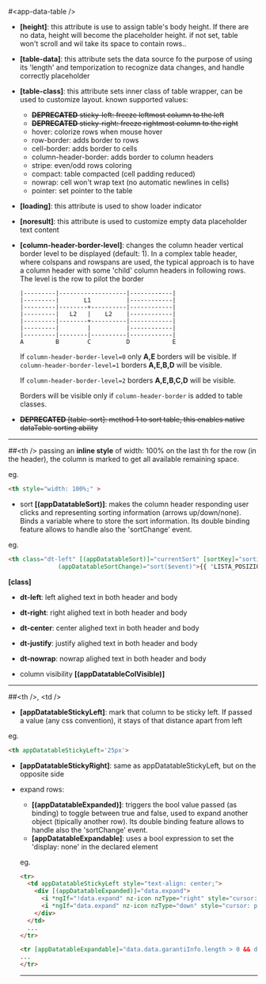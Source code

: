 #\<app-data-table /\>

* **[height]**: this attribute is use to assign table's body height. If there are no data, height will become the placeholder height.
if not set, table won't scroll and wil take its space to contain rows..

* **[table-data]**: this attribute sets the data source fo the purpose of using its 'length' and temporization to recognize data changes,
              and handle correctly placeholder

* **[table-class]**: this attribute sets inner class of table wrapper, can be used to customize layout.
               known supported values:
    * ~~**DEPRECATED** sticky-left: freeze leftmost column to the left~~
    * ~~**DEPRECATED** sticky-right: freeze rightmost column to the right~~
    * hover: colorize rows when mouse hover
    * row-border: adds border to rows
    * cell-border: adds border to cells
    * column-header-border: adds border to column headers
    * stripe: even/odd rows coloring
    * compact: table compacted (cell padding reduced)
    * nowrap: cell won't wrap text (no automatic newlines in cells)
    * pointer: set pointer to the table

* **[loading]**: this attribute is used to show loader indicator

* **[noresult]**: this attribute is used to customize empty data placeholder text content

* **[column-header-border-level]**: changes the column header vertical border level to be displayed (default: 1). In a complex table header, where colspans and rowspans are used, the typical approach is to have a column header with some 'child' column headers in following rows. The level is the row to pilot the border 

  ```
  |---------|-------------------|------------|
  |---------|       L1          |------------|
  |---------|--------+----------|------------|
  |---------|   L2   |    L2    |------------|
  |---------|--------+----------|------------|
  |---------|        |          |------------|
  |---------|--------|----------|------------|
  A         B        C          D            E    
  ```

  If ```column-header-border-level=0``` only **A,E** borders will be visible.
  If ```column-header-border-level=1``` borders **A,E,B,D** will be visible. 
  
  If ```column-header-border-level=2``` borders **A,E,B,C,D** will be visible.

  Borders will be visible only if ```column-header-border``` is added to table classes.

* ~~**DEPRECATED** [table-sort]: method 1 to sort table, this enables native dataTable sorting ability~~

---

##\<th /\>
passing an **inline style** of width: 100% on the last th for the row (in the header), the column is marked to get all available remaining space. 

eg. 
```html
<th style="width: 100%;" >
```

* sort
**[(appDatatableSort)]**: makes the column header responding user clicks and representing sorting information (arrows up/down/none). Binds a variable where to store the sort information. Its double binding feature allows to handle also the 'sortChange' event.

eg.

```html
<th class="dt-left" [(appDatatableSort)]="currentSort" [sortKey]="sortingList[0]"
              (appDatatableSortChange)="sort($event)">{{ 'LISTA_POSIZIONI.ELENCO.DENOMINAZIONE' | translate }}</th>
```

**[class]**
  * **dt-left**: left alighed text in both header and body
  * **dt-right**: right alighed text in both header and body
  * **dt-center**: center alighed text in both header and body
  * **dt-justify**: justify alighed text in both header and body
  * **dt-nowrap**: nowrap alighed text in both header and body

* column visibility
**[(appDatatableColVisible)]**

---

##\<th /\>, \<td /\>

* **[appDatatableStickyLeft]**: mark that column to be sticky left. If passed a value (any css convention), it stays of that distance apart from left 

eg.

```html
<th appDatatableStickyLeft='25px'>
```

* **[appDatatableStickyRight]**: same as appDatatableStickyLeft, but on the opposite side

* expand rows:
  * **[(appDatatableExpanded)]**: triggers the bool value passed (as binding) to toggle between true and false, used to expand another object (tipically another row).
  Its double binding feature allows to handle also the 'sortChange' event.
  * **[appDatatableExpandable]**: uses a bool expression to set the 'display: none' in the declared element

  eg.

  ```html
  <tr>
    <td appDatatableStickyLeft style="text-align: center;">
      <div [(appDatatableExpanded)]="data.expand">
        <i *ngIf="!data.expand" nz-icon nzType="right" style="cursor: pointer;" nzTheme="outline" ></i>
        <i *ngIf="data.expand" nz-icon nzType="down" style="cursor: pointer;" nzTheme="outline" ></i>
      </div>
    </td>
    ...
  </tr>

  <tr [appDatatableExpandable]="data.data.garantiInfo.length > 0 && data.expand">
  ...
  </tr>
  ```

  ----